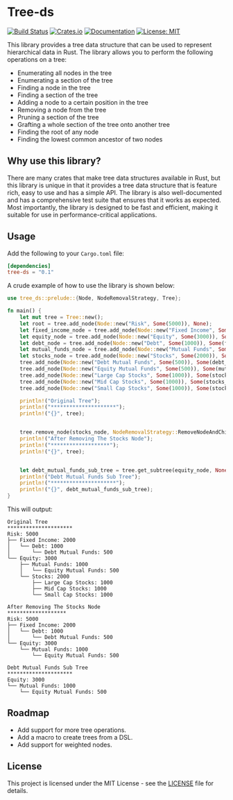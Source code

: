 # Tree-ds

[![Build Status](https://github.com/clementwanjau/tree-ds/actions/workflows/build.yaml/badge.svg)](https://github.com/clementwanjau/tree-ds/actions/workflows/build.yaml)
[![Crates.io](https://img.shields.io/crates/v/tree-ds.svg)](https://crates.io/crates/tree-ds)
[![Documentation](https://docs.rs/tree-ds/badge.svg)](https://docs.rs/tree-ds)
[![License: MIT](https://img.shields.io/badge/License-MIT-yellow.svg)](https://opensource.org/licenses/MIT)

This library provides a tree data structure that can be used to represent
hierarchical data in Rust. The library
allows you to perform the following operations on a tree:

- Enumerating all nodes in the tree
- Enumerating a section of the tree
- Finding a node in the tree
- Finding a section of the tree
- Adding a node to a certain position in the tree
- Removing a node from the tree
- Pruning a section of the tree
- Grafting a whole section of the tree onto another tree
- Finding the root of any node
- Finding the lowest common ancestor of two nodes

## Why use this library?

There are many crates that make tree data structures available in Rust, but
this library is unique in that it provides a tree data structure that is
feature rich, easy to use and has a simple API. The library is also
well-documented and has a comprehensive test suite that ensures that it works
as expected. Most importantly, the library is designed to be fast and
efficient, making it suitable for use in performance-critical applications.

## Usage

Add the following to your `Cargo.toml` file:

```toml
[dependencies]
tree-ds = "0.1"
```

A crude example of how to use the library is shown below:

```rust
use tree_ds::prelude::{Node, NodeRemovalStrategy, Tree};

fn main() {
	let mut tree = Tree::new();
	let root = tree.add_node(Node::new("Risk", Some(5000)), None);
	let fixed_income_node = tree.add_node(Node::new("Fixed Income", Some(2000)), Some(root));
	let equity_node = tree.add_node(Node::new("Equity", Some(3000)), Some(root));
	let debt_node = tree.add_node(Node::new("Debt", Some(1000)), Some(fixed_income_node));
	let mutual_funds_node = tree.add_node(Node::new("Mutual Funds", Some(1000)), Some(equity_node));
	let stocks_node = tree.add_node(Node::new("Stocks", Some(2000)), Some(equity_node));
	tree.add_node(Node::new("Debt Mutual Funds", Some(500)), Some(debt_node));
	tree.add_node(Node::new("Equity Mutual Funds", Some(500)), Some(mutual_funds_node));
	tree.add_node(Node::new("Large Cap Stocks", Some(1000)), Some(stocks_node));
	tree.add_node(Node::new("Mid Cap Stocks", Some(1000)), Some(stocks_node));
	tree.add_node(Node::new("Small Cap Stocks", Some(1000)), Some(stocks_node));

	println!("Original Tree");
	println!("*********************");
	println!("{}", tree);


	tree.remove_node(stocks_node, NodeRemovalStrategy::RemoveNodeAndChildren);
	println!("After Removing The Stocks Node");
	println!("*******************");
	println!("{}", tree);


	let debt_mutual_funds_sub_tree = tree.get_subtree(equity_node, None);
	println!("Debt Mutual Funds Sub Tree");
	println!("*********************");
	println!("{}", debt_mutual_funds_sub_tree);
}

```

This will output:

```
Original Tree
*********************
Risk: 5000
├── Fixed Income: 2000
│   └── Debt: 1000
│       └── Debt Mutual Funds: 500
└── Equity: 3000
    ├── Mutual Funds: 1000
    │   └── Equity Mutual Funds: 500
    └── Stocks: 2000
        ├── Large Cap Stocks: 1000
        ├── Mid Cap Stocks: 1000
        └── Small Cap Stocks: 1000

After Removing The Stocks Node
*******************
Risk: 5000
├── Fixed Income: 2000
│   └── Debt: 1000
│       └── Debt Mutual Funds: 500
└── Equity: 3000
    └── Mutual Funds: 1000
        └── Equity Mutual Funds: 500

Debt Mutual Funds Sub Tree
*********************
Equity: 3000
└── Mutual Funds: 1000
    └── Equity Mutual Funds: 500
```

## Roadmap

- Add support for more tree operations.
- Add a macro to create trees from a DSL.
- Add support for weighted nodes.

## License

This project is licensed under the MIT License - see the [LICENSE](LICENSE) file for details.
